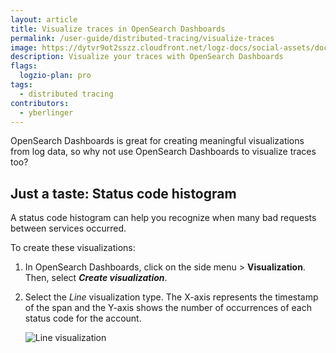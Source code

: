 ```yaml
---
layout: article
title: Visualize traces in OpenSearch Dashboards
permalink: /user-guide/distributed-tracing/visualize-traces
image: https://dytvr9ot2sszz.cloudfront.net/logz-docs/social-assets/docs-social.jpg
description: Visualize your traces with OpenSearch Dashboards
flags:
  logzio-plan: pro
tags:
  - distributed tracing
contributors:
  - yberlinger
---
```


OpenSearch Dashboards is great for creating meaningful visualizations from log data, so why not use OpenSearch Dashboards to visualize traces too?
  
  
## Just a taste: Status code histogram

A status code histogram can help you recognize when many bad requests between services occurred.

To create these visualizations:

1. In OpenSearch Dashboards, click on the side menu > **Visualization**. Then, select **_Create visualization_**.

<!--    ![Creating a new visualization](https://dytvr9ot2sszz.cloudfront.net/logz-docs/distributed-tracing/kibana_histogram.png) -->

2. Select the *Line* visualization type. 
    The X-axis represents the timestamp of the span and the Y-axis shows the number of occurrences of each status code for the account.

    ![Line visualization](https://dytvr9ot2sszz.cloudfront.net/logz-docs/distributed-tracing/kibana_line_vis.png)
